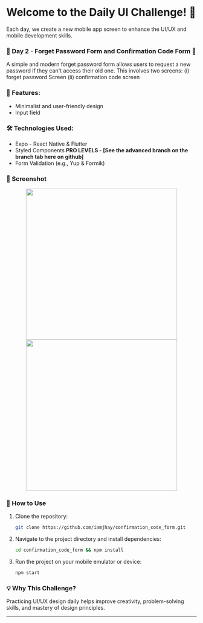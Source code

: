 # Welcome to the **Daily UI Challenge!** 🚀  
Each day, we create a new mobile app screen to enhance the UI/UX and mobile development skills.  

### 📌 Day 2 - Forget Password Form and Confirmation Code Form 👋
A simple and modern forget password form allows users to request a new password if they can't access their old one. This involves two screens: (i) forget password Screen (ii) confirmation code screen

### 🎨 Features:
- Minimalist and user-friendly design  
- Input field 

### 🛠️ Technologies Used:
- Expo - React Native & Flutter
- Styled Components
  **PRO LEVELS - [See the advanced branch on the branch tab here on github]**
- Form Validation (e.g., Yup & Formik)  

### 📸 Screenshot  
<div align="center">
  <img height="400" src="https://imagedelivery.net/_QLyhNQIk5K6p8kNrFQcIA/6453a44e-4cc7-4bd4-3b64-a95eab039100/public"  />
  <img height="400" src="https://imagedelivery.net/_QLyhNQIk5K6p8kNrFQcIA/1e675f68-92b0-4661-1d96-9aacf0d44000/public"  />
</div>

### 🚀 How to Use  
1. Clone the repository:  
   ```bash
   git clone https://github.com/iamjhay/confirmation_code_form.git
   ```
2. Navigate to the project directory and install dependencies:  
   ```bash
   cd confirmation_code_form && npm install
   ```
3. Run the project on your mobile emulator or device:  
   ```bash
   npm start
   ```

### 💡 Why This Challenge?  
Practicing UI/UX design daily helps improve creativity, problem-solving skills, and mastery of design principles.

---
